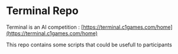 # Terminal Repo

Terminal is an AI competition : [https://terminal.c1games.com/home](https://terminal.c1games.com/home)

This repo contains some scripts that could be usefull to participants


